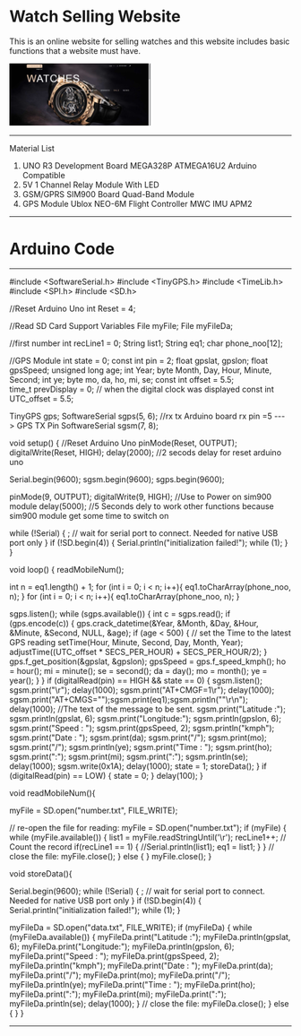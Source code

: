 # Watch Selling Website

This is an online website for selling watches and this website includes basic functions that a website must have. 

<img src="https://github.com/HansiLeelasena/-Online-watch-selling-website/blob/c073cb46925ce7924557afb4aa1825002834b107/Screenshot%202024-01-25%20221242.png" width="50%" />

---

Material List
1. UNO R3 Development Board MEGA328P ATMEGA16U2 Arduino Compatible
2. 5V 1 Channel Relay Module With LED
3. GSM/GPRS SIM900 Board Quad-Band Module
4. GPS Module Ublox NEO-6M Flight Controller MWC IMU APM2

---

# Arduino Code

---

#include <SoftwareSerial.h>
#include <TinyGPS.h>
#include <TimeLib.h>
#include <SPI.h>
#include <SD.h>

//Reset Arduino Uno
int Reset = 4;

//Read SD Card Support Variables
File myFile;
File myFileDa;

//first number
int recLine1 = 0;
String list1;
String eq1;
char phone_noo[12]; 

//GPS Module
int state = 0;
const int pin = 2;
float gpslat, gpslon;
float gpsSpeed;
unsigned long age;
int Year;
byte Month, Day, Hour, Minute, Second;
int ye;
byte mo, da, ho, mi, se;
const int offset = 5.5;   
time_t prevDisplay = 0; // when the digital clock was displayed
const int UTC_offset = 5.5;

TinyGPS gps;
SoftwareSerial sgps(5, 6); //rx tx   Arduino board rx pin =5 ---> GPS TX Pin 
SoftwareSerial sgsm(7, 8);

void setup()
{
  //Reset Arduino Uno
  pinMode(Reset, OUTPUT);
  digitalWrite(Reset, HIGH);
  delay(2000); //2 secods delay for reset arduino uno
  
  Serial.begin(9600);
  sgsm.begin(9600);
  sgps.begin(9600);

  pinMode(9, OUTPUT);
  digitalWrite(9, HIGH);         //Use to Power on sim900 module
  delay(5000);                 //5 Seconds dely to work other functions because sim900 module get some time to switch on

  while (!Serial) {
    ; // wait for serial port to connect. Needed for native USB port only
  }
  if (!SD.begin(4)) {
    Serial.println("initialization failed!");
    while (1);
  }
}

void loop()
{
  readMobileNum();

  int n = eq1.length() + 1;
  for (int i = 0; i < n; i++){
    eq1.toCharArray(phone_noo, n);
  }
  for (int i = 0; i < n; i++){
    eq1.toCharArray(phone_noo, n);
  }
  
  sgps.listen();
  while (sgps.available())
  {
    int c = sgps.read();
    if (gps.encode(c))
    {
      gps.crack_datetime(&Year, &Month, &Day, &Hour, &Minute, &Second, NULL, &age);
      if (age < 500) {
        // set the Time to the latest GPS reading
        setTime(Hour, Minute, Second, Day, Month, Year);
        adjustTime((UTC_offset * SECS_PER_HOUR) + SECS_PER_HOUR/2);
      }
      gps.f_get_position(&gpslat, &gpslon);
      gpsSpeed = gps.f_speed_kmph();
      ho = hour();
      mi = minute();
      se = second();
      da = day();
      mo = month();
      ye = year();
    }
  }
    if (digitalRead(pin) == HIGH && state == 0) {
      sgsm.listen();
      sgsm.print("\r");
      delay(1000);
      sgsm.print("AT+CMGF=1\r");
      delay(1000);
      sgsm.print("AT+CMGS=\"");sgsm.print(eq1);sgsm.println("\"\r\n");
      delay(1000);
      //The text of the message to be sent.
      sgsm.print("Latitude :");
      sgsm.println(gpslat, 6);
      sgsm.print("Longitude:");
      sgsm.println(gpslon, 6);
      sgsm.print("Speed : ");
      sgsm.print(gpsSpeed, 2);
      sgsm.println("kmph");
      sgsm.print("Date : ");
      sgsm.print(da);
      sgsm.print("/");
      sgsm.print(mo);
      sgsm.print("/");
      sgsm.println(ye);
      sgsm.print("Time : ");
      sgsm.print(ho);
      sgsm.print(":");
      sgsm.print(mi);
      sgsm.print(":");
      sgsm.println(se);
      delay(1000);
      sgsm.write(0x1A);
      delay(1000);
      state = 1;
      storeData();
    } 
  if (digitalRead(pin) == LOW) {
      state = 0;
    }
      delay(100);
}

void readMobileNum(){
 
  myFile = SD.open("number.txt", FILE_WRITE);
  
  // re-open the file for reading:
  myFile = SD.open("number.txt");
  if (myFile) {
    while (myFile.available())
    {
      list1 = myFile.readStringUntil('\r');
      recLine1++; // Count the record
      if(recLine1 == 1)
      {
         //Serial.println(list1);
         eq1 = list1;
      }
    }
    // close the file:
    myFile.close();
  } else {
  }
  myFile.close();
}



void storeData(){

  Serial.begin(9600);
  while (!Serial) {
    ; // wait for serial port to connect. Needed for native USB port only
  }
  if (!SD.begin(4)) {
    Serial.println("initialization failed!");
    while (1);
  }
 
  myFileDa = SD.open("data.txt", FILE_WRITE);
  if (myFileDa) {
    while (myFileDa.available())
    {
      myFileDa.print("Latitude :");
      myFileDa.println(gpslat, 6);
      myFileDa.print("Longitude:");
      myFileDa.println(gpslon, 6);
      myFileDa.print("Speed : ");
      myFileDa.print(gpsSpeed, 2);
      myFileDa.println("kmph");
      myFileDa.print("Date : ");
      myFileDa.print(da);
      myFileDa.print("/");
      myFileDa.print(mo);
      myFileDa.print("/");
      myFileDa.println(ye);
      myFileDa.print("Time : ");
      myFileDa.print(ho);
      myFileDa.print(":");
      myFileDa.print(mi);
      myFileDa.print(":");
      myFileDa.println(se);
      delay(1000);
    }
    // close the file:
    myFileDa.close();
  } else {
  } 
}


---
